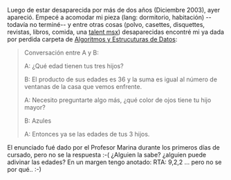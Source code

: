 <html><body><p>Luego de estar desaparecida por más de dos años (Diciembre 2003), ayer apareció. Empecé a acomodar mi pieza (lang: dormitorio, habitación) --todavía no terminé-- y entre otras cosas (polvo, casettes, disquettes, revistas, libros, comida, una <a href="http://www.miv.com.ar/talent.htm">talent msx</a>) desaparecidas encontré mi ya dada por perdida carpeta de <a href="http://www.algoritmos.info/moodle-2005/">Algoritmos y Estrucuturas de Datos</a>:

</p><blockquote>Conversación entre A y B:



A: ¿Qué edad tienen tus tres hijos?

B: El producto de sus edades es 36 y la suma es igual al número de ventanas de la casa que vemos enfrente.

A: Necesito preguntarte algo más, ¿qué color de ojos tiene tu hijo mayor?

B: Azules

A: Entonces ya se las edades de tus 3 hijos.</blockquote>

El enunciado fué dado por el Profesor Marina durante los primeros días de cursado, pero no se la respuesta :-( ¿Alguien la sabe? ¿alguien puede adivinar las edades? En un margen tengo anotado: RTA: 9,2,2 ... pero no se por qué.. :-)</body></html>